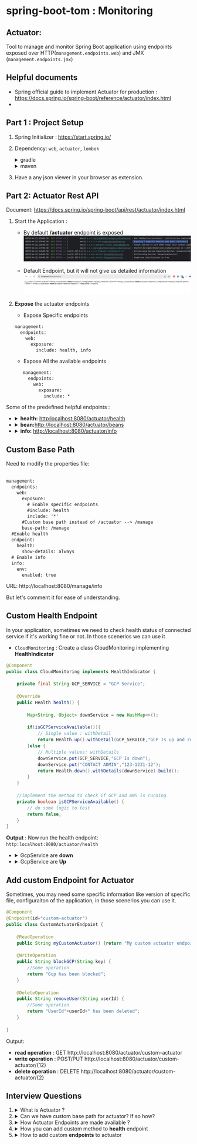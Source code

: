 # spring-boot-tom : Monitoring
 
## Actuator:

Tool to manage and monitor Spring Boot application using endpoints exposed over HTTP(`management.endpoints.web`) and JMX (`management.endpoints.jmx`)

## Helpful documents

- Spring official guide to implement Actuator for production : https://docs.spring.io/spring-boot/reference/actuator/index.html
-


## Part 1 : Project Setup

1. Spring Initializer : https://start.spring.io/
2. Dependency: `web`, `actuator`, `lombok`

   <details>
       <summary>  gradle  </summary>

   ```properties
   implementation 'org.springframework.boot:spring-boot-starter-actuator'
   implementation 'org.springframework.boot:spring-boot-starter-web'
   compileOnly 'org.projectlombok:lombok'
   annotationProcessor 'org.projectlombok:lombok'
   ```
   </details>

   <details>
       <summary>  maven  </summary>

   ```properties
     <dependencies>
       <dependency>
         <groupId>org.springframework.boot</groupId>
         <artifactId>spring-boot-starter-actuator</artifactId>
       </dependency>
       <dependency>
         <groupId>org.springframework.boot</groupId>
         <artifactId>spring-boot-starter-web</artifactId>
       </dependency>
   
       <dependency>
         <groupId>org.projectlombok</groupId>
         <artifactId>lombok</artifactId>
         <optional>true</optional>
       </dependency>
       <dependency>
         <groupId>org.springframework.boot</groupId>
         <artifactId>spring-boot-starter-test</artifactId>
         <scope>test</scope>
       </dependency>
     </dependencies>
   ```
   </details>
3. Have a any json viewer in your browser as extension. 

## Part 2: Actuator Rest API

Document: https://docs.spring.io/spring-boot/api/rest/actuator/index.html
1. Start the Application :

    + By default **/actuator** endpoint is exposed
      ![defaultActuatorEndpoint.png](src/main/resources/static/defaultActuatorEndpoint.png)

    + Default Endpoint, but it will not give us detailed information
      ![defaultEndpoint.png](src/main/resources/static/defaultEndpoint.png)

2. **Expose** the actuator endpoints

    + Expose Specific endpoints
   ```properties
   management:
     endpoints:
       web:
         exposure:
           include: health, info
   ```
    + Expose All the available endpoints
   ```properties
      management:
        endpoints:
          web:
            exposure:
              include: * 
   ```

Some of the predefined helpful endpoints : 


+ <details>
   <summary><b>health:</b> <a href="http:localhost:8080/actuator/health">http:localhost:8080/actuator/health</a></summary>
      
   ![beforeEnablingHealth.png](src/main/resources/static/beforeEnablingHealth.png)

   Now as the endpoints are exposed, we will have to configure to show the details
   ```properties
   management:
     endpoints:
       web:
         exposure:
           # Enable all the endpoints
           include: '*'
           # Enable specific endpoints
           #include: health
           
     endpoint:
       health:
         show-details: always
   ```
   ![AfterEnableOfHealth.png](src/main/resources/static/AfterEnableOfHealth.png)
   </details>


 + <details>
      <summary><b>bean:</b><a href="http://localhost:8080/actuator/beans">http://localhost:8080/actuator/beans</a></summary>

      Let's add some dummy `controller` and `service` file
      ```java
      @RestController
      @RequestMapping("/api")
      @RequiredArgsConstructor
      public class DummyController {
   
       private final DummyService dummyService;
       @GetMapping("/base")
       public ResponseEntity<String> getBase() {
           return ResponseEntity.ok(dummyService.sayHello());
       }
      }
      ```
      ```java
      @Service
      public class DummyService {
      
          public String sayHello() {return "Hello World!";}
      }
      ```
      
      Result:
      Now let's start the application and go to : "http://localhost:8080/actuator/beans"
      ![dummyControllerBean.png](src/main/resources/static/dummyControllerBean.png)

   </details>


+ <details>
   <summary><b>info:</b> <a href="http://localhost:8080/actuator/info">http://localhost:8080/actuator/info</a></summary>
   As we have not set any information about the application, the info will result in balnk 
   + Test the url 
   
   + Now let's add some information about the applicaiton
   ```properties
   management:
        info:
            env:
                enabled: true
   #Custom information about application
   info:
      app:
         name: spring-boot-toom
         description: Explaining about complete telemetry, observability and monitoring
         version: 1
      author: atquil
   ```
  
   + Now restart the application and test the url 
   ![managementInfo.png](src/main/resources/static/managementInfo.png)
   
   </details>

## Custom Base Path

Need to modify the properties file: 
```properties

management:
  endpoints:
    web:
      exposure:
        # Enable specific endpoints
        #include: health
        include: '*'
      #Custom base path instead of /actuator --> /manage
      base-path: /manage
  #Enable health
  endpoint:
    health:
      show-details: always
  # Enable info
  info:
    env:
      enabled: true
```
URL: http://localhost:8080/manage/info 

But let's comment it for ease of understanding.

## Custom Health Endpoint

In your application, sometimes we need to check health status of connected service if it's working fine or not. In those scenerios we can use it 

+ `CloudMonitoring` : Create a class CloudMonitoring implementing **HealthIndicator**
```java
@Component
public class CloudMonitoring implements HealthIndicator {

    private final String GCP_SERVICE = "GCP Service";

    @Override
    public Health health() {

        Map<String, Object> downService = new HashMap<>();

        if(isGCPServiceAvailable()){
            // Single value : withDetail
            return Health.up().withDetail(GCP_SERVICE,"GCP Is up and running").build();
        }else {
            // Multiple values: withDetails
            downService.put(GCP_SERVICE,"GCP Is down");
            downService.put("CONTACT ADMIN","123-1231-12");
            return Health.down().withDetails(downService).build();
        }
    }

    //implement the method to check if GCP and AWS is running
    private boolean isGCPServiceAvailable() {
        // do some logic to test
        return false;
    }
}

```
**Output** : Now run the health endpoint: `http:localhost:8080/actuator/health`

+ <details>
    <summary> GcpService are <b>down</b></summary>
  
    ```text
    {
      "status": "DOWN",
      "components": {
        "cloudMonitoring": {
          "status": "DOWN",
          "details": {
            "CONTACT ADMIN": "123-1231-12",
            "GCP Service": "GCP Is down"
          }
        },
        "diskSpace": {
          "status": "UP",
          "details": {
            "total": 494384795648,
            "free": 293869715456,
            "threshold": 10485760,
            "path": "/Users/atulanand/Documents/GitHub/spring-boot-tom/.",
            "exists": true
          }
        },
        "ping": {
          "status": "UP"
        }
      }
    }
    ```
  </details>
+ <details>
    <summary>GcpService are <b>Up</b></summary>
  
    ```text
    {
      "status": "UP",
      "components": {
        "cloudMonitoring": {
          "status": "UP",
          "details": {
            "GCP Service": "GCP Is up and running"
          }
        },
        "diskSpace": {
          "status": "UP",
          "details": {
            "total": 494384795648,
            "free": 293864648704,
            "threshold": 10485760,
            "path": "/Users/atulanand/Documents/GitHub/spring-boot-tom/.",
            "exists": true
          }
        },
        "ping": {
          "status": "UP"
        }
      }
    }
    ```
    <detials>


## Add custom Endpoint for Actuator

Sometimes, you may need some specific information like version of specific file, configuraiton of the application, in those scenerios you can use it.

```java
@Component
@Endpoint(id="custom-actuator")
public class CustomActuatorEndpoint {

    @ReadOperation
    public String myCustomActuator() {return "My custom actuator endpoint";}

    @WriteOperation
    public String blockGCP(String key) {
        //Some operation
        return "Gcp has been blocked";
    }

    @DeleteOperation
    public String removeUser(String userId) {
        //Some operation
        return "UserId"+userId+" has been deleted";
    }
    
}
```

Output: 
+ **read operation** : GET http://localhost:8080/actuator/custom-actuator
+ **write operation** : POST/PUT http://localhost:8080/actuator/custom-actuator/{12}
+ **delete operation** : DELETE http://localhost:8080/actuator/custom-actuator/{2}


## Interview Questions

1. <details>
    <summary>  What is Actuator ?  </summary>

    + Actuator endpoints let us **monitor and interact** with the application.
    + Base bath : `/actuator/{id}` e.g. /actuator/health
   </details>

2. <details>
       <summary> Can we have custom base path for actuator? If so how?  </summary>

      ```properties
      management.endpoints.web.base-path=/manage
      ```
       Using the above will change the base path to `/manage/{id}`
      </details>

3. <details>
    <summary>  How Actuator Endpoints are made available ?  </summary>

   We need to **enable and expose** them(to make them remotely accessible) over HTTP or JMX.

   ```properties
         management:
           endpoints:
             web:
               exposure:
                 # Expose all the endpoints
                 include: *
                # Expose only specific 
                # include: health 
   ```
   </details>
4. <details>
    <summary>How you can add custom method to <b>health</b> endpoint</summary>
    
    + `implementing HealthIndicator `
    + `returning Health.up().withDetails(..).build()`
    </details>

5. <details>
    <summary> How to add custom <b> endpoints</b> to actuator</summary>
    
    + `@Endpoint(id="<name_of_endpoint")` to class
    + Endpoint type: `@ReadOperation`, `@WriteOperation`, `@DeleteOperation`
   </details>

